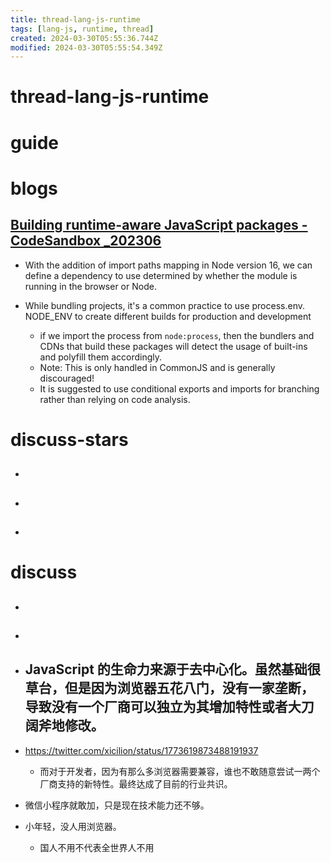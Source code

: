 ```yaml
---
title: thread-lang-js-runtime
tags: [lang-js, runtime, thread]
created: 2024-03-30T05:55:36.744Z
modified: 2024-03-30T05:55:54.349Z
---
```


# thread-lang-js-runtime

# guide

# blogs

## [Building runtime-aware JavaScript packages - CodeSandbox _202306](https://codesandbox.io/blog/building-runtime-aware-js-packages)

- With the addition of import paths mapping in Node version 16, we can define a dependency to use determined by whether the module is running in the browser or Node.

- While bundling projects, it's a common practice to use process.env. NODE_ENV to create different builds for production and development
  - if we import the process from `node:process`, then the bundlers and CDNs that build these packages will detect the usage of built-ins and polyfill them accordingly.
  - Note: This is only handled in CommonJS and is generally discouraged! 
  - It is suggested to use conditional exports and imports for branching rather than relying on code analysis.
# discuss-stars
- ## 

- ## 

- ## 
# discuss
- ## 

- ## 

- ## JavaScript 的生命力来源于去中心化。虽然基础很草台，但是因为浏览器五花八门，没有一家垄断，导致没有一个厂商可以独立为其增加特性或者大刀阔斧地修改。
- https://twitter.com/xicilion/status/1773619873488191937
  - 而对于开发者，因为有那么多浏览器需要兼容，谁也不敢随意尝试一两个厂商支持的新特性。最终达成了目前的行业共识。
- 微信小程序就敢加，只是现在技术能力还不够。
- 小年轻，没人用浏览器。
  - 国人不用不代表全世界人不用
